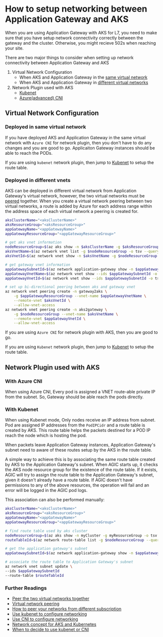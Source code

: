 # How to setup networking between Application Gateway and AKS

When you are using Application Gateway with AKS for L7, you need to make sure that you have setup network connectivity correctly between the gateway and the cluster. Otherwise, you might recieve 502s when reaching your site.

There are two major things to consider when setting up network connectivity between Application Gateway and AKS
1. Virtual Network Configuration
    * When AKS and Application Gateway in the [same virtual network](#deployed-in-same-vnet)
    * When AKS and Application Gateway in [different virtual networks](#deployed-in-different-vnets)
1. Network Plugin used with AKS
    * [Kubenet](#with-kubenet)
    * [Azure(advanced) CNI](#with-azure-cni)

## Virtual Network Configuration
### Deployed in same virtual network
If you have deployed AKS and Application Gateway in the same virtual network with `Azure CNI` for network plugin, then you don't have to do any changes and you are good to go. Applicaiton Gateway instances should be able to reach the PODs.

If you are using `kubenet` network plugin, then jump to [Kubenet](#with-kubenet) to setup the route table.

### Deployed in different vnets
AKS can be deployed in different virtual network from Application Gateway's virtual network, however, the two virtual networks must be [peered](https://docs.microsoft.com/en-us/azure/virtual-network/virtual-network-peering-overview) together. When you create a virtual network peering between two virtual networks, a route is added by Azure for each address range within the address space of each virtual network a peering is created for.

```bash
aksClusterName="<aksClusterName>"
aksResourceGroup="<aksResourceGroup>"
appGatewayName="<appGatewayName>"
appGatewayResourceGroup="<appGatewayResourceGroup>"

# get aks vnet information
nodeResourceGroup=$(az aks show -n $aksClusterName -g $aksResourceGroup -o tsv --query "nodeResourceGroup")
aksVnetName=$(az network vnet list -g $nodeResourceGroup -o tsv --query "[0].name")
aksVnetId=$(az network vnet show -n $aksVnetName -g $nodeResourceGroup -o tsv --query "id")

# get gateway vnet information
appGatewaySubnetId=$(az network application-gateway show -n $appGatewayName -g $appGatewayResourceGroup -o tsv --query "gatewayIpConfigurations[0].subnet.id")
appGatewayVnetName=$(az network vnet show --ids $appGatewaySubnetId -o tsv --query "name")
appGatewayVnetId=$(az network vnet show --ids $appGatewaySubnetId -o tsv --query "id")

# set up bi-directional peering between aks and gateway vnet
az network vnet peering create -n gateway2aks \
    -g $appGatewayResourceGroup --vnet-name $appGatewayVnetName \
    --remote-vnet $aksVnetId \
    --allow-vnet-access
az network vnet peering create -n aks2gateway \
    -g $nodeResourceGroup --vnet-name $aksVnetName \
    --remote-vnet $appGatewayVnetId \
    --allow-vnet-access
```

If you are using `Azure CNI` for network plugin with AKS, then you are good to go.

If you are using `Kubenet` network plugin, then jump to [Kubenet](#with-kubenet) to setup the route table.

## Network Plugin used with AKS

### With Azure CNI
When using Azure CNI, Every pod is assigned a VNET route-able private IP from the subnet. So, Gateway should be able reach the pods directly.

### With Kubenet
When using Kubenet mode, Only nodes receive an IP address from subnet. Pod are assigned IP addresses from the `PodIPCidr` and a route table is created by AKS. This route table helps the packets destined for a POD IP reach the node which is hosting the pod.

When packets leave Application Gateway instances, Application Gateway's subnet need to aware of these routes setup by the AKS in the route table.

A simple way to achieve this is by associating the same route table created by AKS to the Application Gateway's subnet. When AGIC starts up, it checks the AKS node resource group for the existence of the route table. If it exists, AGIC will try to assign the route table to the Application Gateway's subnet, given it doesn't already have a route table. If AGIC doesn't have permissions to any of the above resources, the operation will fail and an error will be logged in the AGIC pod logs.

This association can also be performed manually:

```bash
aksClusterName="<aksClusterName>"
aksResourceGroup="<aksResourceGroup>"
appGatewayName="<appGatewayName>"
appGatewayResourceGroup="<appGatewayResourceGroup>"

# find route table used by aks cluster
nodeResourceGroup=$(az aks show -n myCluster -g myResourceGroup -o tsv --query "nodeResourceGroup")
routeTableId=$(az network route-table list -g $nodeResourceGroup --query "[].id | [0]" -o tsv)

# get the application gateway's subnet
appGatewaySubnetId=$(az network application-gateway show -n $appGatewayName -g $appGatewayResourceGroup -o tsv --query "gatewayIpConfigurations[0].subnet.id")

# associate the route table to Application Gateway's subnet
az network vnet subnet update \
--ids $appGatewaySubnetId
--route-table $routeTableId
```

 ### Further Readings
  - [Peer the two virtual networks together](https://docs.microsoft.com/en-us/azure/application-gateway/tutorial-ingress-controller-add-on-existing#peer-the-two-virtual-networks-together)
  - [Virtual network peering](https://docs.microsoft.com/en-us/azure/virtual-network/virtual-network-peering-overview)
  - [How to peer your networks from different subscription](https://docs.microsoft.com/en-us/azure/virtual-network/create-peering-different-subscriptions)
  - [Use kubenet to configure networking](https://docs.microsoft.com/en-us/azure/aks/configure-kubenet)
  - [Use CNI to configure networking](https://docs.microsoft.com/en-us/azure/aks/configure-azure-cni)
  - [Network concept for AKS and Kubernetes](https://docs.microsoft.com/en-us/azure/aks/concepts-network)
  - [When to decide to use kubenet or CNI](https://docs.microsoft.com/en-us/azure/aks/configure-kubenet#choose-a-network-model-to-use)